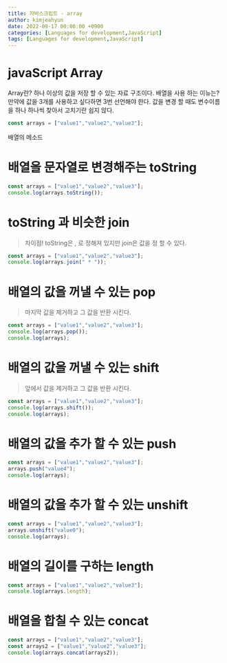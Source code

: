 ```yaml
---
title: 자바스크립트 - array
author: kimjeahyun
date: 2022-09-17 00:00:00 +0900
categories: [Languages for development,JavaScript]
tags: [Languages for development,JavaScript]
---
```


# javaScript Array

Array란? 하나 이상의 값을 저장 할 수 있는 자료 구조이다.
배열을 사용 하는 이뉴는? 만약에 값을 3개를 사용하고 싶다하면 3번 선언해야 한다.
값을 변경 할 때도 변수이름을 하나 하나씩 찾아서 고치기란 쉽지 않다.


```javascript
const arrays = ["value1","value2","value3"];
```

배열의 메소드 

# 배열을 문자열로 변경해주는 toString

```javascript
const arrays = ["value1","value2","value3"];
console.log(arrays.toString());
```

# toString 과 비슷한 join 
> 차이점! toString은 , 로 정해져 있지만 join은 값을 정 할 수 있다.

```javascript
const arrays = ["value1","value2","value3"];
console.log(arrays.join(" * "));
```

# 배열의 값을 꺼낼 수 있는 pop 
> 마지막 값을 제거하고 그 값을 반환 시킨다.

```javascript
const arrays = ["value1","value2","value3"];
console.log(arrays.pop());
console.log(arrays);
```

# 배열의 값을 꺼낼 수 있는 shift
> 앞에서 값을 제거하고 그 값을 반환 시킨다.

```javascript
const arrays = ["value1","value2","value3"];
console.log(arrays.shift());
console.log(arrays);
```

# 배열의 값을 추가 할 수 있는 push

```javascript
const arrays = ["value1","value2","value3"];
arrays.push("value4");
console.log(arrays);
```

# 배열의 값을 추가 할 수 있는 unshift

```javascript
const arrays = ["value1","value2","value3"];
arrays.unshift("value0");
console.log(arrays);
```

# 배열의 길이를 구하는 length

```javascript
const arrays = ["value1","value2","value3"];
console.log(arrays.length);
```

# 배열을 합칠 수 있는 concat

```javascript
const arrays = ["value1","value2","value3"];
const arrays2 = ["value1","value2","value3"];
console.log(arrays.concat(arrays2));
```

